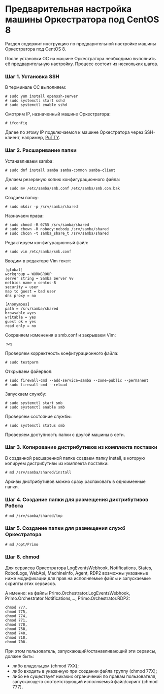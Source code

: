 # Предварительная настройка машины Оркестратора под CentOS 8
Раздел содержит инструкцию по предварительной настройке машины Оркестратора под CentOS 8.

После установки ОС на машине Оркестратора необходимо выполнить её предварительную настройку. Процесс состоит из нескольких шагов.

### Шаг 1. Установка SSH

В терминале ОС выполняем:
```
# sudo yum install openssh-server
# sudo systemctl start sshd
# sudo systemctl enable sshd
```
Смотрим IP, назначенный машине Оркестратора:
```
# ifconfig
```
Далее по этому IP подключаемся к машине Оркестратора через SSH-клиент, например, [PuTTY](https://putty.org.ru/).

### Шаг 2. Расшаривание папки

Устанавливаем samba:
```
# sudo dnf install samba samba-common samba-client
```
Делаем резервную копию конфигурационного файла:
```
# sudo mv /etc/samba/smb.conf /etc/samba/smb.con.bak
```
Создаем папку:
```
# sudo mkdir -p /srv/samba/shared
```
Назначаем права:
```
# sudo chmod -R 0755 /srv/samba/shared
# sudo chown -R nobody:nobody /srv/samba/shared
# sudo chcon -t samba_share_t /srv/samba/shared
```
Редактируем конфигурационный файл:
```
# sudo vim /etc/samba/smb.conf
```
Вводим в редакторе Vim текст:
```
[global]
workgroup = WORKGROUP
server string = Samba Server %v
netbios name = centos-8
security = user
map to guest = bad user
dns proxy = no

[Anonymous]
path = /srv/samba/shared
browsable =yes
writable = yes
guest ok = yes
read only = no
```
Сохраняем изменения в smb.conf и закрываем Vim:
```
:wq
```
Проверяем корректность конфигурационного файла:
```
# sudo testparm
```
Открываем файервол:
```
# sudo firewall-cmd --add-service=samba --zone=public --permanent
# sudo firewall-cmd --reload
```
Запускаем службу:
```
# sudo systemctl start smb
# sudo systemctl enable smb
```
Проверяем состояние службы:
```
# sudo systemctl status smb
```
Проверяем доступность папки с другой машины в сети.

### Шаг 3. Копирование дистрибутивов из комплекта поставки
В созданной расшаренной папке создаем папку install, в которую копируем дистрибутивы из комплекта поставки:
```
# md /srv/samba/shared/install
```
Архивы дистрибутивов можно сразу распаковать в одноименные папки.

### Шаг 4. Создание папки для размещения дистрибутивов Робота
```
# md /srv/samba/shared/tmp
```

### Шаг 5. Создание папки для размещения служб Оркестратора
```
# md /opt/Primo
```

### Шаг 6. chmod
Для сервисов Оркестратора LogEventsWebhook, Notifications, States, RobotLogs, WebApi, MachineInfo, Agent, RDP2 возможны указанные ниже модификации для прав на исполняемые файлы и запускаемые скрипты этих сервисов. 

А именно: на файлы Primo.Orchestrator.LogEventsWebhook, Primo.Orchestrator.Notifications,..., Primo.Orchestrator.RDP2: 

```
chmod 777,
chmod 775,
chmod 774,
chmod 771, 
chmod 770, 
chmod 750, 
chmod 740, 
chmod 710, 
chmod 700. 
```
При этом пользователь, запускающий/останавливающий эти сервисы, должен быть:
* либо владельцем (chmod 7XX);
* либо входить в указанную при создании файла группу (chmod 77X);
* либо не существует никаких ограничений по правам пользователя, запускающего соответствующий исполняемый файл/скрипт (chmod 777).
